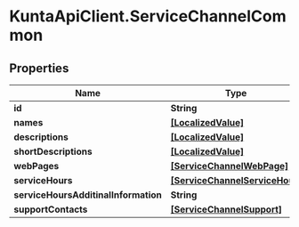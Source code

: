 # KuntaApiClient.ServiceChannelCommon

## Properties
Name | Type | Description | Notes
------------ | ------------- | ------------- | -------------
**id** | **String** |  | [optional] 
**names** | [**[LocalizedValue]**](LocalizedValue.md) |  | [optional] 
**descriptions** | [**[LocalizedValue]**](LocalizedValue.md) |  | [optional] 
**shortDescriptions** | [**[LocalizedValue]**](LocalizedValue.md) |  | [optional] 
**webPages** | [**[ServiceChannelWebPage]**](ServiceChannelWebPage.md) |  | [optional] 
**serviceHours** | [**[ServiceChannelServiceHour]**](ServiceChannelServiceHour.md) |  | [optional] 
**serviceHoursAdditinalInformation** | **String** |  | [optional] 
**supportContacts** | [**[ServiceChannelSupport]**](ServiceChannelSupport.md) |  | [optional] 



